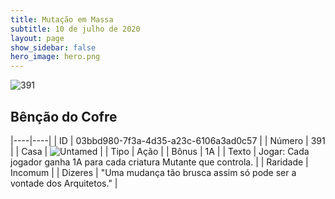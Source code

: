 ```yaml
---
title: Mutação em Massa
subtitle: 10 de julho de 2020
layout: page
show_sidebar: false
hero_image: hero.png
---
```


![391](https://cdn.keyforgegame.com/media/card_front/pt/479_391_66QQ7HV563PV_pt.png)

## Bênção do Cofre

|----|----|
| ID | 03bbd980-7f3a-4d35-a23c-6106a3ad0c57 |
| Número | 391 |
| Casa | ![Untamed](https://archonarcana.com/images/thumb/b/bd/Untamed.png/22px-Untamed.png "Indomados") |
| Tipo | Ação |
| Bônus | 1A |
| Texto | Jogar: Cada jogador ganha 1A para cada criatura Mutante que controla. |
| Raridade | Incomum |
| Dizeres | "Uma mudança tão brusca assim só pode  ser a vontade dos Arquitetos." |
